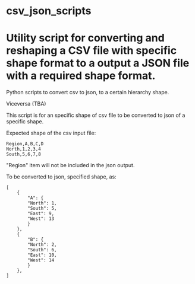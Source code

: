 # csv_json_scripts
# Utility script for converting and reshaping a CSV file with specific shape format to a output a JSON file with a required shape format.

Python scripts to convert csv to json, to a certain hierarchy shape.

Viceversa (TBA)

This script is for an specific shape of csv file to be converted to json of a specific shape.

Expected shape of the csv input file:

```
Region,A,B,C,D
North,1,2,3,4
South,5,6,7,8
```

"Region" item will not be included in the json output.

To be converted to json, specified shape, as:

```
[
    {
        "A": {
        "North": 1,
        "South": 5,
        "East": 9,
        "West": 13
        }
    },
    {
        "B": {
        "North": 2,
        "South": 6,
        "East": 10,
        "West": 14
        }
    },
]
```

